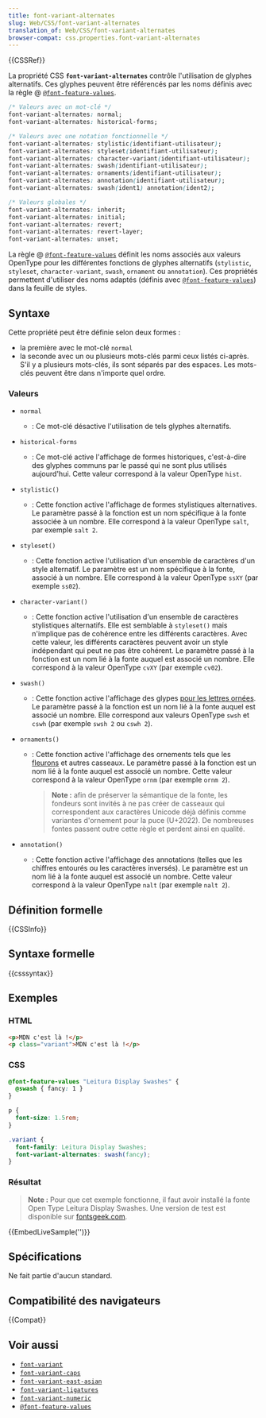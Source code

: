 ```yaml
---
title: font-variant-alternates
slug: Web/CSS/font-variant-alternates
translation_of: Web/CSS/font-variant-alternates
browser-compat: css.properties.font-variant-alternates
---
```

{{CSSRef}}

La propriété CSS **`font-variant-alternates`** contrôle l'utilisation de glyphes alternatifs. Ces glyphes peuvent être référencés par les noms définis avec la règle @ [`@font-feature-values`](/fr/docs/Web/CSS/@font-feature-values).

```css
/* Valeurs avec un mot-clé */
font-variant-alternates: normal;
font-variant-alternates: historical-forms;

/* Valeurs avec une notation fonctionnelle */
font-variant-alternates: stylistic(identifiant-utilisateur);
font-variant-alternates: styleset(identifiant-utilisateur);
font-variant-alternates: character-variant(identifiant-utilisateur);
font-variant-alternates: swash(identifiant-utilisateur);
font-variant-alternates: ornaments(identifiant-utilisateur);
font-variant-alternates: annotation(identifiant-utilisateur);
font-variant-alternates: swash(ident1) annotation(ident2);

/* Valeurs globales */
font-variant-alternates: inherit;
font-variant-alternates: initial;
font-variant-alternates: revert;
font-variant-alternates: revert-layer;
font-variant-alternates: unset;
```

La règle @ [`@font-feature-values`](/fr/docs/Web/CSS/@font-feature-values) définit les noms associés aux valeurs OpenType pour les différentes fonctions de glyphes alternatifs (`stylistic`, `styleset`, `character-variant`, `swash`, `ornament` ou `annotation`). Ces propriétés permettent d'utiliser des noms adaptés (définis avec [`@font-feature-values`](/fr/docs/Web/CSS/@font-feature-values)) dans la feuille de styles.

## Syntaxe

Cette propriété peut être définie selon deux formes&nbsp;:

- la première avec le mot-clé `normal`
- la seconde avec un ou plusieurs mots-clés parmi ceux listés ci-après. S'il y a plusieurs mots-clés, ils sont séparés par des espaces. Les mots-clés peuvent être dans n'importe quel ordre.

### Valeurs

- `normal`
  - : Ce mot-clé désactive l'utilisation de tels glyphes alternatifs.
- `historical-forms`
  - : Ce mot-clé active l'affichage de formes historiques, c'est-à-dire des glyphes communs par le passé qui ne sont plus utilisés aujourd'hui. Cette valeur correspond à la valeur OpenType `hist`.
- `stylistic()`
  - : Cette fonction active l'affichage de formes stylistiques alternatives. Le paramètre passé à la fonction est un nom spécifique à la fonte associée à un nombre. Elle correspond à la valeur OpenType `salt`, par exemple `salt 2`.
- `styleset()`
  - : Cette fonction active l'utilisation d'un ensemble de caractères d'un style alternatif. Le paramètre est un nom spécifique à la fonte, associé à un nombre. Elle correspond à la valeur OpenType `ssXY` (par exemple `ss02`).
- `character-variant()`
  - : Cette fonction active l'utilisation d'un ensemble de caractères stylistiques alternatifs. Elle est semblable à `styleset()` mais n'implique pas de cohérence entre les différents caractères. Avec cette valeur, les différents caractères peuvent avoir un style indépendant qui peut ne pas être cohérent. Le paramètre passé à la fonction est un nom lié à la fonte auquel est associé un nombre. Elle correspond à la valeur OpenType `cvXY` (par exemple `cv02`).
- `swash()`
  - : Cette fonction active l'affichage des glypes [pour les lettres ornées](https://fr.wikipedia.org/wiki/Lettre_orn%C3%A9e). Le paramètre passé à la fonction est un nom lié à la fonte auquel est associé un nombre. Elle correspond aux valeurs OpenType `swsh` et `cswh` (par exemple `swsh 2` ou `cswh 2`).
- `ornaments()`
  - : Cette fonction active l'affichage des ornements tels que les [fleurons](https://fr.wikipedia.org/wiki/Fleuron_(typographie)) et autres casseaux. Le paramètre passé à la fonction est un nom lié à la fonte auquel est associé un nombre. Cette valeur correspond à la valeur OpenType `ornm` (par exemple `ornm 2`).

    > **Note :** afin de préserver la sémantique de la fonte, les fondeurs sont invités à ne pas créer de casseaux qui correspondent aux caractères Unicode déjà définis comme variantes d'ornement pour la puce (U+2022). De nombreuses fontes passent outre cette règle et perdent ainsi en qualité.

- `annotation()`
  - : Cette fonction active l'affichage des annotations (telles que les chiffres entourés ou les caractères inversés). Le paramètre est un nom lié à la fonte auquel est associé un nombre. Cette valeur correspond à la valeur OpenType `nalt` (par exemple `nalt 2`).

## Définition formelle

{{CSSInfo}}

## Syntaxe formelle

{{csssyntax}}

## Exemples

### HTML

```html
<p>MDN c'est là !</p>
<p class="variant">MDN c'est là !</p>
```

### CSS

```css
@font-feature-values "Leitura Display Swashes" {
  @swash { fancy: 1 }
}

p {
  font-size: 1.5rem;
}

.variant {
  font-family: Leitura Display Swashes;
  font-variant-alternates: swash(fancy);
}
```

### Résultat

> **Note :** Pour que cet exemple fonctionne, il faut avoir installé la fonte Open Type Leitura Display Swashes. Une version de test est disponible sur [fontsgeek.com](https://fontsgeek.com).

{{EmbedLiveSample('')}}

## Spécifications

Ne fait partie d'aucun standard.

## Compatibilité des navigateurs

{{Compat}}

## Voir aussi

- [`font-variant`](/fr/docs/Web/CSS/font-variant)
- [`font-variant-caps`](/fr/docs/Web/CSS/font-variant-caps)
- [`font-variant-east-asian`](/fr/docs/Web/CSS/font-variant-east-asian)
- [`font-variant-ligatures`](/fr/docs/Web/CSS/font-variant-ligatures)
- [`font-variant-numeric`](/fr/docs/Web/CSS/font-variant-numeric)
- [`@font-feature-values`](/fr/docs/Web/CSS/@font-feature-values)
